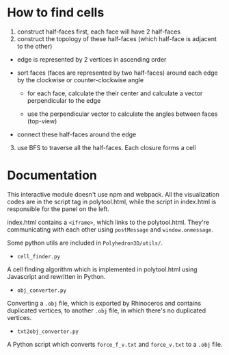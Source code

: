# How to find cells

1. construct half-faces first, each face will have 2 half-faces
2. construct the topology of these half-faces (which half-face is adjacent to the other)

*	edge is represented by 2 vertices in ascending order

*	sort faces (faces are represented by two half-faces) around each edge by the clockwise or counter-clockwise angle

	* for each face, calculate the their center and calculate a vector perpendicular to the edge

	* use the perpendicular vector to calculate the angles between faces (top-view)

*	connect these half-faces around the edge

3. use BFS to traverse all the half-faces. Each closure forms a cell

# Documentation

This interactive module doesn't use npm and webpack. All the visualization codes are in the script tag in polytool.html, while the script in index.html is responsible for the panel on the left.

index.html contains a `<iframe>`, which links to the polytool.html. They're communicating with each other using `postMessage` and `window.onmessage`.

Some python utils are included in `Polyhedron3D/utils/`.

* `cell_finder.py`

A cell finding algorithm which is implemented in polytool.html using Javascript and rewritten in Python.

* `obj_converter.py`

Converting a `.obj` file, which is exported by Rhinoceros and contains duplicated vertices, to another `.obj` file, in which there's no duplicated vertices.

* `txt2obj_converter.py`

A Python script which converts `force_f_v.txt` and `force_v.txt` to a `.obj` file.
